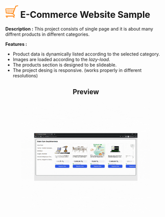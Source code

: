 # <img src="images/shopping.png" alt="drawing" width="40" /> E-Commerce Website Sample

**Description :** This project consists of single page and it is about many diffrent products in different categories. 

**Features :**

- Product data is dynamically listed according to the selected category.
- Images are loaded according to the *lazy-load*.
- The products section is designed to be slideable.
- The project desing is responsive. (works properly in different resolutions)

<center> <h2> Preview </h2> </center>


<p align="center" width="100%" >
    <img width="80%" height="350px" src="./images/Sample.gif">
</p>